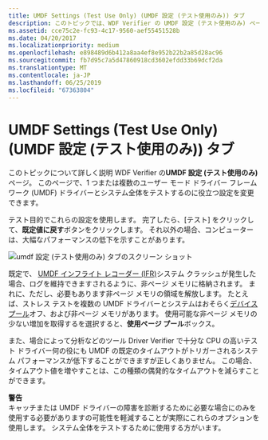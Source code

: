```yaml
---
title: UMDF Settings (Test Use Only) (UMDF 設定 (テスト使用のみ)) タブ
description: このトピックでは、WDF Verifier の UMDF 設定 (テスト使用のみ) ページについて説明します。
ms.assetid: cce75c2e-fc93-4c17-9560-aef55451528b
ms.date: 04/20/2017
ms.localizationpriority: medium
ms.openlocfilehash: e898489d6b412a8aa4ef8e952b22b2a85d28ac96
ms.sourcegitcommit: fb7d95c7a5d47860918cd3602efdd33b69dcf2da
ms.translationtype: MT
ms.contentlocale: ja-JP
ms.lasthandoff: 06/25/2019
ms.locfileid: "67363804"
---
```

# <a name="umdf-settings-test-use-only-tab"></a>UMDF Settings (Test Use Only) (UMDF 設定 (テスト使用のみ)) タブ


このトピックについて詳しく説明 WDF Verifier の**UMDF 設定 (テスト使用のみ)** ページ。 このページで、1 つまたは複数のユーザー モード ドライバー フレームワーク (UMDF) ドライバーとシステム全体をテストするのに役立つ設定を変更できます。

テスト目的でこれらの設定を使用します。 完了したら、[テスト] をクリックして、**既定値に戻す**ボタンをクリックします。 それ以外の場合、コンピューターは、大幅なパフォーマンスの低下を示すことがあります。

![umdf 設定 (テスト使用のみ) タブのスクリーン ショット](images/wdfverifier-tab4.png)

既定で、 [UMDF インフライト レコーダー (IFR)](https://docs.microsoft.com/windows-hardware/drivers/wdf/using-the-framework-s-event-logger)システム クラッシュが発生した場合、ログを維持できますされるように、非ページ メモリに格納されます。 まれに、ただし、必要もあります非ページ メモリの領域を解放します。 たとえば、ストレス テストを複数の UMDF ドライバーとシステムはおそらく[デバイス プール](https://docs.microsoft.com/windows-hardware/drivers/wdf/using-device-pooling-in-umdf-drivers)オフ、および非ページ メモリがあります。 使用可能な非ページ メモリの少ない増加を取得するを選択すると、**使用ページ プール**ボックス。

また、場合によって分析などのツール Driver Verifier で十分な CPU の高いテスト ドライバー何の役にも UMDF の既定のタイムアウトがトリガーされるシステム パフォーマンスが低下することができますが正しくありません。 この場合、タイムアウト値を増やすことは、この種類の偶発的なタイムアウトを減らすことができます。

**警告**  
キャッチまたは UMDF ドライバーの障害を診断するために必要な場合にのみを使用する必要がありますの可能性を軽減することが実際にこれらのオプションを使用します。 システム全体をテストするために使用する方がいます。

 

 

 





